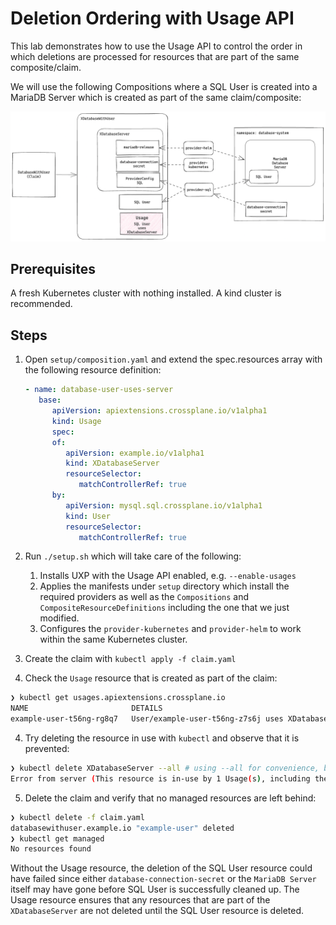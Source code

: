 # Deletion Ordering with Usage API

This lab demonstrates how to use the Usage API to control the order in which
deletions are processed for resources that are part of the same composite/claim.

We will use the following Compositions where a SQL User is created into a MariaDB Server which is
created as part of the same claim/composite:

![DemoComposition](content/demo-composition.png)

## Prerequisites

A fresh Kubernetes cluster with nothing installed.
A kind cluster is recommended.

## Steps

1. Open `setup/composition.yaml` and extend the spec.resources array with the following resource definition:

   ```yaml
   - name: database-user-uses-server
      base:
         apiVersion: apiextensions.crossplane.io/v1alpha1
         kind: Usage
         spec:
         of:
            apiVersion: example.io/v1alpha1
            kind: XDatabaseServer
            resourceSelector:
               matchControllerRef: true
         by:
            apiVersion: mysql.sql.crossplane.io/v1alpha1
            kind: User
            resourceSelector:
               matchControllerRef: true
   ```

2. Run `./setup.sh` which will take care of the following:
   1. Installs UXP with the Usage API enabled, e.g. `--enable-usages`
   2. Applies the manifests under `setup` directory which install the required providers
   as well as the `Compositions` and `CompositeResourceDefinitions` including the one that we just modified.
   3. Configures the `provider-kubernetes` and `provider-helm` to work within the same Kubernetes cluster.
3. Create the claim with `kubectl apply -f claim.yaml`
4. Check the `Usage` resource that is created as part of the claim:

```bash
❯ kubectl get usages.apiextensions.crossplane.io
NAME                       DETAILS                                                                       READY   AGE
example-user-t56ng-rg8q7   User/example-user-t56ng-z7s6j uses XDatabaseServer/example-user-t56ng-jgv4j   True    5s
```

4. Try deleting the resource in use with `kubectl` and observe that it is prevented:

```bash
❯ kubectl delete XDatabaseServer --all # using --all for convenience, but you can also specify the name
Error from server (This resource is in-use by 1 Usage(s), including the Usage "example-user-t56ng-rg8q7" by resource User/example-user-t56ng-z7s6j.): admission webhook "nousages.apiextensions.crossplane.io" denied the request: This resource is in-use by 1 Usage(s), including the Usage "example-user-t56ng-rg8q7" by resource User/example-user-t56ng-z7s6j.
```

5. Delete the claim and verify that no managed resources are left behind:

```bash
❯ kubectl delete -f claim.yaml
databasewithuser.example.io "example-user" deleted
❯ kubectl get managed
No resources found
```

Without the Usage resource, the deletion of the SQL User resource could have
failed since either `database-connection-secret` or the `MariaDB Server` itself
may have gone before SQL User is successfully cleaned up. The Usage resource ensures
that any resources that are part of the `XDatabaseServer` are not deleted until the
SQL User resource is deleted.
